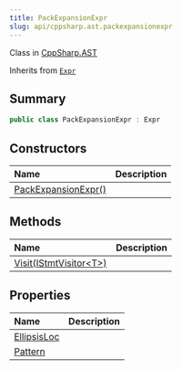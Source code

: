 ```yaml
---
title: PackExpansionExpr
slug: api/cppsharp.ast.packexpansionexpr
---
```

Class in [CppSharp.AST](/api/cppsharp/ast)

Inherits from [`Expr`](/api/cppsharp/ast/expr)

## Summary



```csharp
public class PackExpansionExpr : Expr
```

## Constructors

|Name|Description|
|:---|:---|
|[PackExpansionExpr\(\)](/api/cppsharp/ast/packexpansionexpr//ctor)||

## Methods

|Name|Description|
|:---|:---|
|[Visit\(IStmtVisitor\<T\>\)](/api/cppsharp/ast/packexpansionexpr/visit)||

## Properties

|Name|Description|
|:---|:---|
|[EllipsisLoc](/api/cppsharp/ast/packexpansionexpr/ellipsisloc)||
|[Pattern](/api/cppsharp/ast/packexpansionexpr/pattern)||

